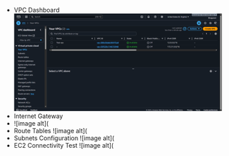 - VPC Dashboard
  ![image alt](https://github.com/Bhagyavan8050/AWS-VPC-Prod/blob/a3815bfe1e24b2b8e0fe89fe8ca38a080991eee1/docs/VPCDashBoard.png)
- Internet Gateway
- ![image alt](
- Route Tables
  ![image alt](
- Subnets Configuration
  ![image alt](
- EC2 Connectivity Test
  ![image alt](
